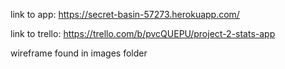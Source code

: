 link to app: https://secret-basin-57273.herokuapp.com/

link to trello: https://trello.com/b/pvcQUEPU/project-2-stats-app

wireframe found in images folder